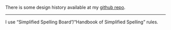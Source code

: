 There is some design history available at my [github repo](https://github.com/ospalh/3d-printing/tree/develop/NN).

---

I use “Simplified Spelling Board”/“Handbook of Simplified Spelling” rules.
